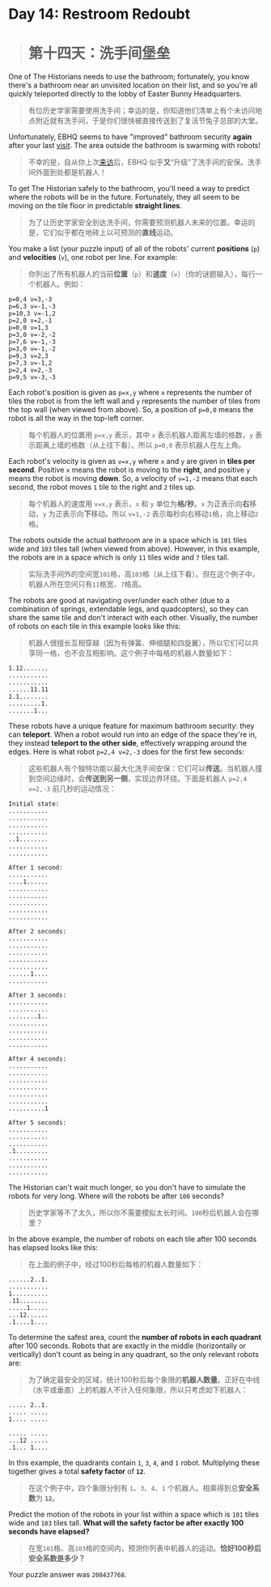 # Day 14: Restroom Redoubt
> # 第十四天：洗手间堡垒

One of The Historians needs to use the bathroom; fortunately, you know there's a bathroom near an unvisited location on their list, and so you're all quickly teleported directly to the lobby of Easter Bunny Headquarters.
> 有位历史学家需要使用洗手间；幸运的是，你知道他们清单上有个未访问地点附近就有洗手间，于是你们很快被直接传送到了复活节兔子总部的大堂。

Unfortunately, EBHQ seems to have "improved" bathroom security **again** after your last [visit](https://adventofcode.com/2016/day/2). The area outside the bathroom is swarming with robots!
> 不幸的是，自从你上次[来访](https://adventofcode.com/2016/day/2)后，EBHQ 似乎**又**“升级”了洗手间的安保。洗手间外面到处都是机器人！

To get The Historian safely to the bathroom, you'll need a way to predict where the robots will be in the future. Fortunately, they all seem to be moving on the tile floor in predictable **straight lines**.
> 为了让历史学家安全到达洗手间，你需要预测机器人未来的位置。幸运的是，它们似乎都在地砖上以可预测的**直线**运动。

You make a list (your puzzle input) of all of the robots' current **positions** (`p`) and **velocities** (`v`), one robot per line. For example:
> 你列出了所有机器人的当前**位置**（`p`）和**速度**（`v`）（你的谜题输入），每行一个机器人。例如：

```
p=0,4 v=3,-3
p=6,3 v=-1,-3
p=10,3 v=-1,2
p=2,0 v=2,-1
p=0,0 v=1,3
p=3,0 v=-2,-2
p=7,6 v=-1,-3
p=3,0 v=-1,-2
p=9,3 v=2,3
p=7,3 v=-1,2
p=2,4 v=2,-3
p=9,5 v=-3,-3
```

Each robot's position is given as `p=x,y` where `x` represents the number of tiles the robot is from the left wall and `y` represents the number of tiles from the top wall (when viewed from above). So, a position of `p=0,0` means the robot is all the way in the top-left corner.
> 每个机器人的位置用 `p=x,y` 表示，其中 `x` 表示机器人距离左墙的格数，`y` 表示距离上墙的格数（从上往下看）。所以 `p=0,0` 表示机器人在左上角。

Each robot's velocity is given as `v=x,y` where `x` and `y` are given in **tiles per second**. Positive `x` means the robot is moving to the **right**, and positive `y` means the robot is moving **down**. So, a velocity of `v=1,-2` means that each second, the robot moves `1` tile to the right and `2` tiles up.
> 每个机器人的速度用 `v=x,y` 表示，`x` 和 `y` 单位为**格/秒**。`x` 为正表示向**右**移动，`y` 为正表示向**下**移动。所以 `v=1,-2` 表示每秒向右移动`1`格，向上移动`2`格。

The robots outside the actual bathroom are in a space which is `101` tiles wide and `103` tiles tall (when viewed from above). However, in this example, the robots are in a space which is only `11` tiles wide and `7` tiles tall.
> 实际洗手间外的空间宽`101`格，高`103`格（从上往下看）。但在这个例子中，机器人所在空间只有`11`格宽、`7`格高。

The robots are good at navigating over/under each other (due to a combination of springs, extendable legs, and quadcopters), so they can share the same tile and don't interact with each other. Visually, the number of robots on each tile in this example looks like this:
> 机器人很擅长互相穿越（因为有弹簧、伸缩腿和四旋翼），所以它们可以共享同一格，也不会互相影响。这个例子中每格的机器人数量如下：

```
1.12.......
...........
...........
......11.11
1.1........
.........1.
.......1...
```

These robots have a unique feature for maximum bathroom security: they can **teleport**. When a robot would run into an edge of the space they're in, they instead **teleport to the other side**, effectively wrapping around the edges. Here is what robot `p=2,4 v=2,-3` does for the first few seconds:
> 这些机器人有个独特功能以最大化洗手间安保：它们可以**传送**。当机器人撞到空间边缘时，会**传送到另一侧**，实现边界环绕。下面是机器人 `p=2,4 v=2,-3` 前几秒的运动情况：

```
Initial state:
...........
...........
...........
...........
..1........
...........
...........

After 1 second:
...........
....1......
...........
...........
...........
...........
...........

After 2 seconds:
...........
...........
...........
...........
...........
......1....
...........

After 3 seconds:
...........
...........
........1..
...........
...........
...........
...........

After 4 seconds:
...........
...........
...........
...........
...........
...........
..........1

After 5 seconds:
...........
...........
...........
.1.........
...........
...........
...........
```

The Historian can't wait much longer, so you don't have to simulate the robots for very long. Where will the robots be after `100` seconds?
> 历史学家等不了太久，所以你不需要模拟太长时间。`100`秒后机器人会在哪里？

In the above example, the number of robots on each tile after 100 seconds has elapsed looks like this:
> 在上面的例子中，经过100秒后每格的机器人数量如下：

```
......2..1.
...........
1..........
.11........
.....1.....
...12......
.1....1....
```

To determine the safest area, count the **number of robots in each quadrant** after 100 seconds. Robots that are exactly in the middle (horizontally or vertically) don't count as being in any quadrant, so the only relevant robots are:
> 为了确定最安全的区域，统计100秒后每个象限的**机器人数量**。正好在中线（水平或垂直）上的机器人不计入任何象限，所以只考虑如下机器人：

```
..... 2..1.
..... .....
1.... .....
           
..... .....
...12 .....
.1... 1....
```

In this example, the quadrants contain `1`, `3`, `4`, and `1` robot. Multiplying these together gives a total **safety factor** of **`12`**.
> 在这个例子中，四个象限分别有 `1`、`3`、`4`、`1` 个机器人。相乘得到总**安全系数**为 **`12`**。

Predict the motion of the robots in your list within a space which is `101` tiles wide and `103` tiles tall. **What will the safety factor be after exactly 100 seconds have elapsed?**
> 在宽`101`格、高`103`格的空间内，预测你列表中机器人的运动。**恰好100秒后安全系数是多少？**

Your puzzle answer was `208437768`.
